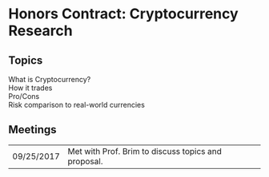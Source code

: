 # Honors Contract: Cryptocurrency Research

## Topics
What is Cryptocurrency?  
How it trades  
Pro/Cons  
Risk comparison to real-world currencies  

## Meetings

<table>
  <tr>
    <td>09/25/2017</td>
    <td>Met with Prof. Brim to discuss topics and proposal.</td>
  </tr>
</table>
